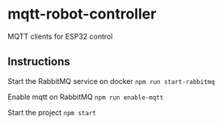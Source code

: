 # mqtt-robot-controller
MQTT clients for ESP32 control

## Instructions

Start the RabbitMQ service on docker
`npm run start-rabbitmq`

Enable mqtt on RabbitMQ
`npm run enable-mqtt`

Start the project
`npm start`
